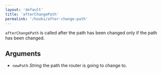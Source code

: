```yaml
---
layout: 'default'
title: 'afterChangePath'
permalink: '/hooks/after-change-path'
---
```

`afterChangePath` is called after the path has been changed only if the path has been changed.

## Arguments

 - `newPath` _String_ the path the router is going to change to.
